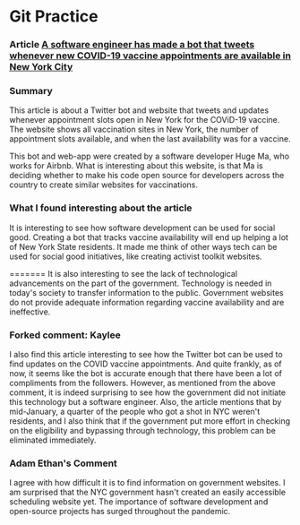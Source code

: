 # Git Practice
### Article [A software engineer has made a bot that tweets whenever new COVID-19 vaccine appointments are available in New York City](https://www.businessinsider.com/new-york-city-turbovax-twitter-covid-19-vaccine-appointment-bot-2021-2)

### Summary 
This article is about a Twitter bot and website that tweets and updates whenever appointment slots open in New York for the COViD-19 vaccine. The website shows all vaccination sites in New York, the number of appointment slots available, and when the last availability was for a vaccine. 

This bot and web-app were created by a software developer Huge Ma, who works for Airbnb. What is interesting about this website, is that Ma is deciding whether to make his code open source for developers across the country to create similar websites for vaccinations. 

### What I found interesting about the article
It is interesting to see how software development can be used for social good. Creating a bot that tracks vaccine availability will end up helping a lot of New York State residents. It made me think of other ways tech can be used for social good initiatives, like creating activist toolkit websites.

=======
It is also interesting to see the lack of technological advancements on the part of the government. Technology is needed in today's society to transfer information to the public. Government websites do not provide adequate information regarding vaccine availability and are ineffective.

### Forked comment: Kaylee
I also find this article interesting to see how the Twitter bot can be used to find updates on the COVID vaccine appointments. And quite frankly, as of now, it seems like the bot is accurate enough that there have been a lot of compliments from the followers. However, as mentioned from the above comment, it is indeed surprising to see how the government did not initiate this technology but a software engineer. Also, the article mentions that by mid-January, a quarter of the people who got a shot in NYC weren't residents, and I also think that if the government put more effort in checking on the eligibility and bypassing through technology, this problem can be eliminated immediately. 

### Adam Ethan's Comment
I agree with how difficult it is to find information on government websites. I am surprised that the NYC government hasn't created an easily accessible scheduling website yet. The importance of software development and open-source projects has surged throughout the pandemic. 

